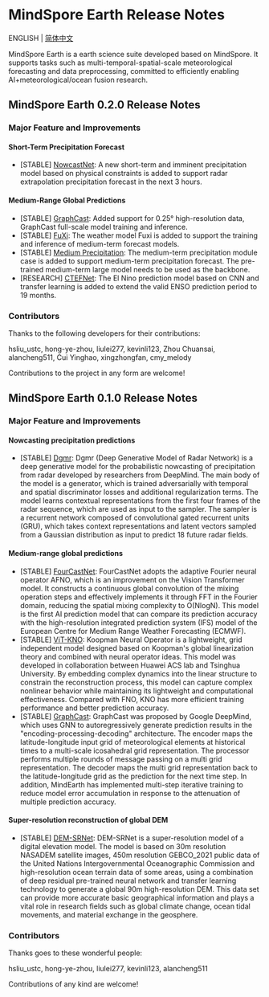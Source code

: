 # MindSpore Earth Release Notes

ENGLISH | [简体中文](RELEASE_CN.md)

MindSpore Earth is a earth science suite developed based on MindSpore. It supports tasks such as multi-temporal-spatial-scale meteorological forecasting and data preprocessing, committed to efficiently enabling AI+meteorological/ocean fusion research.

## MindSpore Earth 0.2.0 Release Notes

### Major Feature and Improvements

#### Short-Term Precipitation Forecast

- [STABLE] [NowcastNet](https://gitee.com/mindspore/mindscience/tree/master/MindEarth/applications/nowcasting/Nowcastnet): A new short-term and imminent precipitation model based on physical constraints is added to support radar extrapolation precipitation forecast in the next 3 hours.

#### Medium-Range Global Predictions

- [STABLE] [GraphCast](https://gitee.com/mindspore/mindscience/tree/master/MindEarth/applications/medium-range/graphcast): Added support for 0.25° high-resolution data, GraphCast full-scale model training and inference.
- [STABLE] [FuXi](https://gitee.com/mindspore/mindscience/tree/master/MindEarth/applications/medium-range/fuxi): The weather model Fuxi is added to support the training and inference of medium-term forecast models.
- [STABLE] [Medium Precipitation](https://gitee.com/mindspore/mindscience/tree/master/MindEarth/applications/medium-range/graphcast): The medium-term precipitation module case is added to support medium-term precipitation forecast. The pre-trained medium-term large model needs to be used as the backbone.
- [RESEARCH] [CTEFNet](https://gitee.com/mindspore/mindscience/tree/master/MindEarth/applications/climate-prediction/ensoforecast): The El Nino prediction model based on CNN and transfer learning is added to extend the valid ENSO prediction period to 19 months.

### Contributors

Thanks to the following developers for their contributions:

hsliu_ustc, hong-ye-zhou, liulei277, kevinli123, Zhou Chuansai, alancheng511, Cui Yinghao, xingzhongfan, cmy_melody

Contributions to the project in any form are welcome!

## MindSpore Earth 0.1.0 Release Notes

### Major Feature and Improvements

#### Nowcasting precipitation predictions

- [STABLE] [Dgmr](https://gitee.com/mindspore/mindscience/tree/master/MindEarth/applications/nowcasting/dgmr): Dgmr (Deep Generative Model of Radar Network) is a deep generative model for the probabilistic nowcasting of precipitation from radar developed by researchers from DeepMind. The main body of the model is a generator, which is trained adversarially with temporal and spatial discriminator losses and additional regularization terms. The model learns contextual representations from the first four frames of the radar sequence, which are used as input to the sampler. The sampler is a recurrent network composed of convolutional gated recurrent units (GRU), which takes context representations and latent vectors sampled from a Gaussian distribution as input to predict 18 future radar fields.

#### Medium-range global predictions

- [STABLE] [FourCastNet](https://gitee.com/mindspore/mindscience/tree/master/MindEarth/applications/medium-range/fourcastnet): FourCastNet adopts the adaptive Fourier neural operator AFNO, which is an improvement on the Vision Transformer model. It constructs a continuous global convolution of the mixing operation steps and effectively implements it through FFT in the Fourier domain, reducing the spatial mixing complexity to O(NlogN). This model is the first AI prediction model that can compare its prediction accuracy with the high-resolution integrated prediction system (IFS) model of the European Centre for Medium Range Weather Forecasting (ECMWF).
- [STABLE] [ViT-KNO](https://gitee.com/mindspore/mindscience/tree/master/MindEarth/applications/medium-range/koopman_vit): Koopman Neural Operator is a lightweight, grid independent model designed based on Koopman's global linearization theory and combined with neural operator ideas. This model was developed in collaboration between Huawei ACS lab and Tsinghua University. By embedding complex dynamics into the linear structure to constrain the reconstruction process, this model can capture complex nonlinear behavior while maintaining its lightweight and computational effectiveness. Compared with FNO, KNO has more efficient training performance and better prediction accuracy.
- [STABLE] [GraphCast](https://gitee.com/mindspore/mindscience/tree/master/MindEarth/applications/medium-range/graphcast): GraphCast was proposed by Google DeepMind, which uses GNN to autoregressively generate prediction results in the "encoding-processing-decoding" architecture. The encoder maps the latitude-longitude input grid of meteorological elements at historical times to a multi-scale icosahedral grid representation. The processor performs multiple rounds of message passing on a multi grid representation. The decoder maps the multi grid representation back to the latitude-longitude grid as the prediction for the next time step. In addition, MindEarth has implemented multi-step iterative training to reduce model error accumulation in response to the attenuation of multiple prediction accuracy.

#### Super-resolution reconstruction of global DEM

- [STABLE] [DEM-SRNet](https://gitee.com/mindspore/mindscience/tree/master/MindEarth/applications/dem-super-resolution): DEM-SRNet is a super-resolution model of a digital elevation model. The model is based on 30m resolution NASADEM satellite images, 450m resolution GEBCO_2021 public data of the United Nations Intergovernmental Oceanographic Commission and high-resolution ocean terrain data of some areas, using a combination of deep residual pre-trained neural network and transfer learning technology to generate a global 90m high-resolution DEM. This data set can provide more accurate basic geographical information and plays a vital role in research fields such as global climate change, ocean tidal movements, and material exchange in the geosphere.

### Contributors

Thanks goes to these wonderful people:

hsliu_ustc, hong-ye-zhou, liulei277, kevinli123, alancheng511

Contributions of any kind are welcome!
